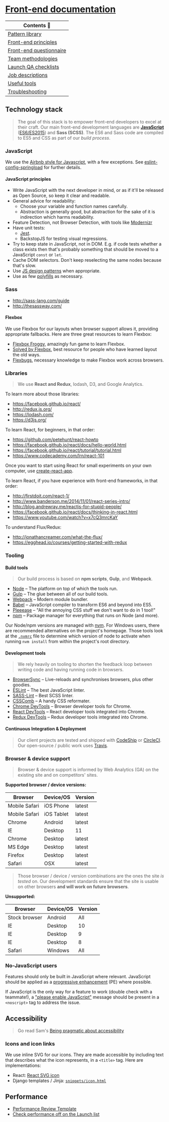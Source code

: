 # [Front-end documentation](https://springload.github.io/frontend-starter-kit/)

| Contents :book:                                        |
|--------------------------------------------------------|
| [Pattern library](https://springload.github.io/frontend-starter-kit/pattern-library) |
| [Front-end principles](front-end-principles.md) |
| [Front-end questionnaire](front-end-questionnaire.md) |
| [Team methodologies](front-end-team.md) |
| [Launch QA checklists](launch-checklist.md) |
| [Job descriptions](job-descriptions.md) |
| [Useful tools](useful-tools.md) |
| [Troubleshooting](troubleshooting.md) |

## Technology stack

> The goal of this stack is to empower front-end developers to excel at their craft. Our main front-end development languages are [__JavaScript__](https://developer.mozilla.org/en-US/docs/Web/JavaScript) ([ES6/ES2015](https://babeljs.io/docs/learn-es2015/)) and __Sass (SCSS)__. The ES6 and Sass code are compiled to ES5 and CSS as part of our _build process_.

### JavaScript

We use the [Airbnb style for Javascript](https://github.com/airbnb/javascript), with a few exceptions. See [eslint-config-springload](https://github.com/springload/eslint-config-springload) for further details.

#### JavaScript principles

* Write JavaScript with the next developer in mind, or as if it'll be released as Open Source, so keep it clear and readable.
* General advice for readability:
  * Choose your variable and function names carefully.
  * Abstraction is generally good, but abstraction for the sake of it is indirection which harms readability.
* Feature Detection, not Browser Detection, with tools like [Modernizr](https://modernizr.com/)
* Have unit tests:
  * [Jest](https://facebook.github.io/jest/).
  * BackstopJS for testing visual regressions.
* Try to keep state in JavaScript, not in DOM. E.g. if code tests whether a class exists then that's probably something that should be moved to a JavaScript `const` or `let`.
* Cache DOM selectors. Don't keep reselecting the same nodes because that's slow.
* Use [JS design patterns](https://addyosmani.com/resources/essentialjsdesignpatterns/book/) when appropriate.
* Use as few [polyfills](https://en.wikipedia.org/wiki/Polyfill) as necessary.

### Sass

- http://sass-lang.com/guide
- http://thesassway.com/

#### Flexbox

We use Flexbox for our layouts when browser support allows it, providing appropriate fallbacks. Here are three great resources to learn Flexbox:

- [Flexbox Froggy](http://flexboxfroggy.com/), amazingly fun game to learn Flexbox.
- [Solved by Flexbox](https://philipwalton.github.io/solved-by-flexbox/), best resource for people who have learned layout the old ways.
- [Flexbugs](https://github.com/philipwalton/flexbugs), necessary knowledge to make Flexbox work across browsers.

### Libraries

> We use __React and Redux__, lodash, D3, and Google Analytics.

To learn more about those libraries:

- https://facebook.github.io/react/
- http://redux.js.org/
- https://lodash.com/
- https://d3js.org/

To learn React, for beginners, in that order:

- https://github.com/petehunt/react-howto
- https://facebook.github.io/react/docs/hello-world.html
- https://facebook.github.io/react/tutorial/tutorial.html
- https://www.codecademy.com/lrn/react-101

Once you want to start using React for small experiments on your own computer, use [create-react-app](https://github.com/facebookincubator/create-react-app/).

To learn React, if you have experience with front-end frameworks, in that order:

- http://firstdoit.com/react-1/
- http://www.banderson.me/2014/11/01/react-series-intro/
- http://blog.andrewray.me/reactjs-for-stupid-people/
- https://facebook.github.io/react/docs/thinking-in-react.html
- https://www.youtube.com/watch?v=x7cQ3mrcKaY

To understand Flux/Redux:

- http://jonathancreamer.com/what-the-flux/
- https://egghead.io/courses/getting-started-with-redux

### Tooling

#### Build tools

> Our build process is based on __npm scripts__, __Gulp__, and __Webpack__.

- [Node](https://nodejs.org/) – The platform on top of which the tools run.
- [Gulp](http://gulpjs.com/) – The glue between all of our build tools.
- [Webpack](https://webpack.js.org/) – Modern module bundler.
- [Babel](https://babeljs.io/) – JavaScript compiler to transform ES6 and beyond into ES5.
- [Pleeease](http://pleeease.io/) – "All the annoying CSS stuff we don't want to do in 1 tool!"
- [npm](https://www.npmjs.com) – Package manager for everything that runs on Node (and more).

Our Node/npm versions are managed with [nvm](https://github.com/creationix/nvm). For Windows users, there are recommended alternatives on the project's homepage. Those tools look at the [`.nvmrc`](https://github.com/springload/frontend-starter-kit/blob/master/.nvmrc) file to determine which version of node to activate when running `nvm install` from within the project's root directory.

#### Development tools

> We rely heavily on tooling to shorten the feedback loop between writing code and having running code in browsers.

- [BrowserSync](http://www.browsersync.io/) – Live-reloads and synchronises browsers, plus other goodies.
- [ESLint](http://eslint.org/) – The best JavaScript linter.
- [SASS-Lint](https://github.com/sasstools/sass-lint) – Best SCSS linter.
- [CSSComb](http://csscomb.com/) – A handy CSS reformater.
- [Chrome DevTools](https://developer.chrome.com/devtools) – Browser developer tools for Chrome.
- [React DevTools](https://chrome.google.com/webstore/detail/react-developer-tools/fmkadmapgofadopljbjfkapdkoienihi?hl=en) – React developer tools integrated into Chrome.
- [Redux DevTools](https://chrome.google.com/webstore/detail/redux-devtools/lmhkpmbekcpmknklioeibfkpmmfibljd) – Redux developer tools integrated into Chrome.

#### Continuous Integration & Deployment

> Our client projects are tested and shipped with [CodeShip](https://codeship.com) or [CircleCI](https://circleci.com/). Our open-source / public work uses [Travis](https://travis-ci.org/springload/).

### Browser & device support

> Browser & device support is informed by Web Analytics (GA) on the existing site and on competitors' sites.

**Supported browser / device versions:**

| Browser | Device/OS | Version |
|---------|-----------|---------|
| Mobile Safari | iOS Phone | latest |
| Mobile Safari | iOS Tablet | latest |
| Chrome | Android | latest |
| IE | Desktop | 11 |
| Chrome | Desktop | latest |
| MS Edge | Desktop | latest |
| Firefox | Desktop | latest |
| Safari | OSX | latest |

> Those browser / device / version combinations are the ones the site *is tested* on. Our development standards ensure that the site is usable on other browsers **and will work on future browsers**.

**Unsupported:**

| Browser | Device/OS | Version |
|---------|-----------|---------|
| Stock browser | Android | All |
| IE | Desktop | 10 |
| IE | Desktop | 9 |
| IE | Desktop | 8 |
| Safari | Windows | All |

### No-JavaScript users

Features should only be built in JavaScript where relevant. JavaScript should be applied as a [progressive enhancement](https://en.wikipedia.org/wiki/Progressive_enhancement) (PE) where possible.

If JavaScript is the only way for a feature to work (double check with a teammate!), a ["please enable JavaScript"](https://github.com/springload/frontend-starter-kit/blob/master/core/templates/core/snippets/enable-javascript.html) message should be present in a `<noscript>` tag to address the issue.

## Accessibility

> Go read Sam's [Being pragmatic about accessibility](https://www.springload.co.nz/blog/pragmatic-about-accessibility/)

### Icons and icon links

We use inline SVG for our icons. They are made accessible by including text that describes what the icon represents, in a `<title>` tag. Here are implementations:

- React: [React SVG icon](https://github.com/springload/react-svg-icon)
- Django templates / Jinja: [`snippets/icon.html`](/core/templates/core/snippets/icon.html)

## Performance

- [Performance Review Template](performance-review-template.md)
- [Check performance off on the Launch list](launch-checklist.md#performance)
